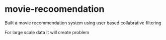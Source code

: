 # movie-recoomendation
Built a movie recommendation system using user based collabrative filtering


For large scale data it will create problem
